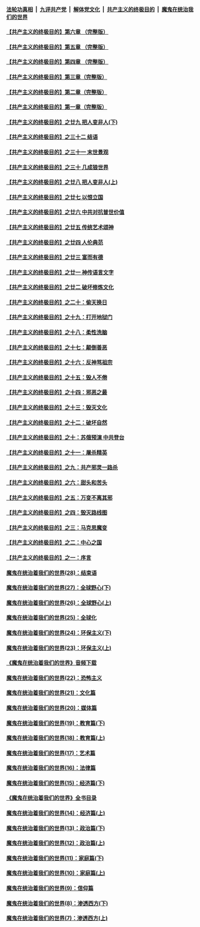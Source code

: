 ####  [法轮功真相](../../../../basic/blob/master/README.md?t=06120131) &nbsp;|&nbsp; [九评共产党](../../../../9ping.md/blob/master/README.md?t=06120131) &nbsp;|&nbsp; [解体党文化](../../../../jtdwh.md/blob/master/README.md?t=06120131)  &nbsp;|&nbsp; [共产主义的终极目的](../../../../gczydzjmd.md/blob/master/README.md?t=06120131) &nbsp;|&nbsp; [魔鬼在统治我们的世界](../../../../mgztzwmdsj.md/blob/master/README.md?t=06120131) 

#### [【共产主义的终极目的】第六章 （完整版）](../pages/nsc422/n11428913.md?t=06120131) 

#### [【共产主义的终极目的】第五章 （完整版）](../pages/nsc422/n11428912.md?t=06120131) 

#### [【共产主义的终极目的】第四章 （完整版）](../pages/nsc422/n11428907.md?t=06120131) 

#### [【共产主义的终极目的】第三章（完整版）](../pages/nsc422/n11428848.md?t=06120131) 

#### [【共产主义的终极目的】第二章（完整版）](../pages/nsc422/n11428831.md?t=06120131) 

#### [【共产主义的终极目的】第一章（完整版）](../pages/nsc422/n11417651.md?t=06120131) 

#### [【共产主义的终极目的】之廿九 把人变非人(下)](../pages/nsc422/n11344140.md?t=06120131) 

#### [【共产主义的终极目的】之三十二 结语](../pages/nsc422/n11360535.md?t=06120131) 

#### [【共产主义的终极目的】之三十一 末世景观](../pages/nsc422/n11351129.md?t=06120131) 

#### [【共产主义的终极目的】之三十 几成狼世界](../pages/nsc422/n11348280.md?t=06120131) 

#### [【共产主义的终极目的】之廿八 把人变非人(上)](../pages/nsc422/n11340492.md?t=06120131) 

#### [【共产主义的终极目的】之廿七 以恨立国](../pages/nsc422/n11336944.md?t=06120131) 

#### [【共产主义的终极目的】之廿六 中共对抗普世价值](../pages/nsc422/n11324785.md?t=06120131) 

#### [【共产主义的终极目的】之廿五 传统艺术颂神](../pages/nsc422/n11296396.md?t=06120131) 

#### [【共产主义的终极目的】之廿四 人伦典范](../pages/nsc422/n11296397.md?t=06120131) 

#### [【共产主义的终极目的】之廿三 富而有德](../pages/nsc422/n11283598.md?t=06120131) 

#### [【共产主义的终极目的】之廿一 神传语言文字](../pages/nsc422/n11263265.md?t=06120131) 

#### [【共产主义的终极目的】之廿二 破坏修炼文化](../pages/nsc422/n11245728.md?t=06120131) 

#### [【共产主义的终极目的】之二十：偷天换日](../pages/nsc422/n11238846.md?t=06120131) 

#### [【共产主义的终极目的】之十九：打开地狱门](../pages/nsc422/n11206376.md?t=06120131) 

#### [【共产主义的终极目的】之十八：柔性洗脑](../pages/nsc422/n11199994.md?t=06120131) 

#### [【共产主义的终极目的】之十七：颠倒善恶](../pages/nsc422/n11179782.md?t=06120131) 

#### [【共产主义的终极目的】之十六：反神骂祖宗](../pages/nsc422/n11166798.md?t=06120131) 

#### [【共产主义的终极目的】之十五：毁人不倦](../pages/nsc422/n11166792.md?t=06120131) 

#### [【共产主义的终极目的】之十四：邪恶之最](../pages/nsc422/n11150249.md?t=06120131) 

#### [【共产主义的终极目的】之十三：毁灭文化](../pages/nsc422/n11135227.md?t=06120131) 

#### [【共产主义的终极目的】之十二：破坏自然](../pages/nsc422/n11135214.md?t=06120131) 

#### [【共产主义的终极目的】之十：苏俄预演 中共登台](../pages/nsc422/n11118424.md?t=06120131) 

#### [【共产主义的终极目的】之十一：屠杀精英](../pages/nsc422/n11118442.md?t=06120131) 

#### [【共产主义的终极目的】之九：共产邪灵一路杀](../pages/nsc422/n11114139.md?t=06120131) 

#### [【共产主义的终极目的】之六：甜头和苦头](../pages/nsc422/n11096971.md?t=06120131) 

#### [【共产主义的终极目的】之五：万变不离其邪](../pages/nsc422/n11091285.md?t=06120131) 

#### [【共产主义的终极目的】之四：毁灭路线图](../pages/nsc422/n11086284.md?t=06120131) 

#### [【共产主义的终极目的】之三：马克思魔变](../pages/nsc422/n11061941.md?t=06120131) 

#### [【共产主义的终极目的】之二：中心之国](../pages/nsc422/n11047728.md?t=06120131) 

#### [【共产主义的终极目的】之一：序言](../pages/nsc422/n11086077.md?t=06120131) 

#### [魔鬼在统治着我们的世界(28)：结束语](../pages/nsc422/n10936246.md?t=06120131) 

#### [魔鬼在统治着我们的世界(27)：全球野心(下)](../pages/nsc422/n10928319.md?t=06120131) 

#### [魔鬼在统治着我们的世界(26)：全球野心(上)](../pages/nsc422/n10900318.md?t=06120131) 

#### [魔鬼在统治着我们的世界(25)：全球化](../pages/nsc422/n10788205.md?t=06120131) 

#### [魔鬼在统治着我们的世界(24)：环保主义(下)](../pages/nsc422/n10695307.md?t=06120131) 

#### [魔鬼在统治着我们的世界(23)：环保主义(上)](../pages/nsc422/n10688613.md?t=06120131) 

#### [《魔鬼在统治着我们的世界》音频下载](../pages/nsc422/n10635553.md?t=06120131) 

#### [魔鬼在统治着我们的世界(22)：恐怖主义](../pages/nsc422/n10614727.md?t=06120131) 

#### [魔鬼在统治着我们的世界(21)：文化篇](../pages/nsc422/n10597706.md?t=06120131) 

#### [魔鬼在统治着我们的世界(20)：媒体篇](../pages/nsc422/n10586579.md?t=06120131) 

#### [魔鬼在统治着我们的世界(19)：教育篇(下)](../pages/nsc422/n10564808.md?t=06120131) 

#### [魔鬼在统治着我们的世界(18)：教育篇(上)](../pages/nsc422/n10526970.md?t=06120131) 

#### [魔鬼在统治着我们的世界(17)：艺术篇](../pages/nsc422/n10499093.md?t=06120131) 

#### [魔鬼在统治着我们的世界(16)：法律篇](../pages/nsc422/n10485969.md?t=06120131) 

#### [魔鬼在统治着我们的世界(15)：经济篇(下)](../pages/nsc422/n10469975.md?t=06120131) 

#### [《魔鬼在统治着我们的世界》全书目录](../pages/nsc422/n10464261.md?t=06120131) 

#### [魔鬼在统治着我们的世界(14)：经济篇(上)](../pages/nsc422/n10457370.md?t=06120131) 

#### [魔鬼在统治着我们的世界(13)：政治篇(下)](../pages/nsc422/n10448270.md?t=06120131) 

#### [魔鬼在统治着我们的世界(12)：政治篇(上)](../pages/nsc422/n10444576.md?t=06120131) 

#### [魔鬼在统治着我们的世界(11)：家庭篇(下)](../pages/nsc422/n10440961.md?t=06120131) 

#### [魔鬼在统治着我们的世界(10)：家庭篇(上)](../pages/nsc422/n10435448.md?t=06120131) 

#### [魔鬼在统治着我们的世界(9)：信仰篇](../pages/nsc422/n10432159.md?t=06120131) 

#### [魔鬼在统治着我们的世界(8)：渗透西方(下)](../pages/nsc422/n10429603.md?t=06120131) 

#### [魔鬼在统治着我们的世界(7)：渗透西方(上)](../pages/nsc422/n10426013.md?t=06120131) 

